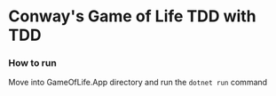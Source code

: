 # Conway's Game of Life TDD with TDD

### How to run

Move into GameOfLife.App directory and run the `dotnet run` command
